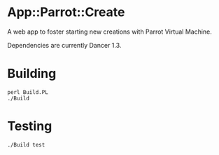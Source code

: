 # App::Parrot::Create

A web app to foster starting new creations with Parrot Virtual Machine.

Dependencies are currently Dancer 1.3.

# Building

    perl Build.PL
    ./Build

# Testing

    ./Build test
